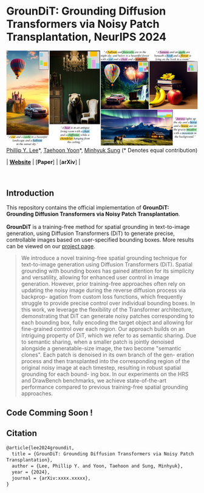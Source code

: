 # GrounDiT: Grounding Diffusion Transformers via Noisy Patch Transplantation, NeurIPS 2024

![teaser](assets/teaser.png)
[Phillip Y. Lee](https://phillipinseoul.github.io/)\*, [Taehoon Yoon](https://github.com/taehoon-yoon)\*, [Minhyuk Sung](https://mhsung.github.io/) (* Denotes equal contribution)

| [**Website**](https://groundit-visualai.github.io/) | [**Paper**] | [**arXiv**] |

<br />

## Introduction
This repository contains the official implementation of **GrounDiT: Grounding Diffusion Transformers via Noisy Patch Transplantation**. <br><br>
**GrounDiT** is a training-free method for spatial grounding in text-to-image generation, using Diffusion Transformers (DiT) to generate precise, controllable images based on user-specified bounding boxes.
More results can be viewed on our [project page](https://groundit-visualai.github.io/).

[//]: # (### Abstract)
> We introduce a novel training-free spatial grounding technique for text-to-image
generation using Diffusion Transformers (DiT). Spatial grounding with bounding
boxes has gained attention for its simplicity and versatility, allowing for enhanced
user control in image generation. However, prior training-free approaches often
rely on updating the noisy image during the reverse diffusion process via backprop-
agation from custom loss functions, which frequently struggle to provide precise
control over individual bounding boxes. In this work, we leverage the flexibility of
the Transformer architecture, demonstrating that DiT can generate noisy patches
corresponding to each bounding box, fully encoding the target object and allowing
for fine-grained control over each region. Our approach builds on an intriguing
property of DiT, which we refer to as semantic sharing. Due to semantic sharing,
when a smaller patch is jointly denoised alongside a generatable-size image, the
two become "semantic clones". Each patch is denoised in its own branch of the gen-
eration process and then transplanted into the corresponding region of the original
noisy image at each timestep, resulting in robust spatial grounding for each bound-
ing box. In our experiments on the HRS and DrawBench benchmarks, we achieve
state-of-the-art performance compared to previous training-free spatial grounding
approaches.

## Code Comming Soon !

## Citation
```
@article{lee2024groundit,
  title = {GrounDiT: Grounding Diffusion Transformers via Noisy Patch Transplantation},
  author = {Lee, Phillip Y. and Yoon, Taehoon and Sung, Minhyuk},
  year = {2024},
  journal = {arXiv:xxxx.xxxxx},
}
```
